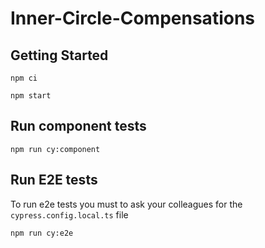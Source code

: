 # Inner-Circle-Compensations

## Getting Started
```
npm ci

npm start
```
## Run component tests

```
npm run cy:component
```

## Run E2E tests

To run e2e tests you must to ask your colleagues for the `cypress.config.local.ts` file

```
npm run cy:e2e
```
